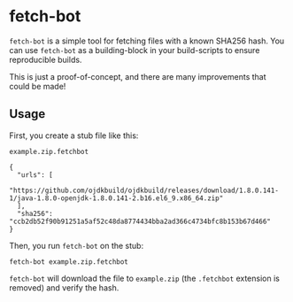 # fetch-bot

`fetch-bot` is a simple tool for fetching files with a known SHA256 hash. You can use `fetch-bot` as a building-block in your build-scripts to ensure reproducible builds. 

This is just a proof-of-concept, and there are many improvements that could be made! 

## Usage

First, you create a stub file like this: 

`example.zip.fetchbot`

```json=
{
  "urls": [
    "https://github.com/ojdkbuild/ojdkbuild/releases/download/1.8.0.141-1/java-1.8.0-openjdk-1.8.0.141-2.b16.el6_9.x86_64.zip"
  ], 
  "sha256": "ccb2db52f90b91251a5af52c48da8774434bba2ad366c4734bfc8b153b67d466"
}
```

Then, you run `fetch-bot` on the stub: 

```bash=
fetch-bot example.zip.fetchbot
```

`fetch-bot` will download the file to `example.zip` (the `.fetchbot` extension is removed) and verify the hash. 
